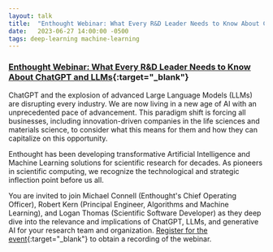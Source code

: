 ```yaml
---
layout: talk
title:  "Enthought Webinar: What Every R&D Leader Needs to Know About ChatGPT and LLMs"
date:   2023-06-27 14:00:00 -0500
tags: deep-learning machine-learning
---
```

### [Enthought Webinar: What Every R&D Leader Needs to Know About ChatGPT and LLMs](https://www.enthought.com/resource/webinar-what-every-rd-leader-needs-to-know-about-chatgpt-and-llms/){:target="_blank"}

ChatGPT and the explosion of advanced Large Language Models (LLMs) are disrupting every industry. We are now living in a new age of AI with an unprecedented pace of advancement. This paradigm shift is forcing all businesses, including innovation-driven companies in the life sciences and materials science, to consider what this means for them and how they can capitalize on this opportunity.

Enthought has been developing transformative Artificial Intelligence and Machine Learning solutions for scientific research for decades. As pioneers in scientific computing, we recognize the technological and strategic inflection point before us all.

You are invited to join Michael Connell (Enthought's Chief Operating Officer), Robert Kern (Principal Engineer, Algorithms and Machine Learning), and Logan Thomas (Scientific Software Developer) as they deep dive into the relevance and implications of ChatGPT, LLMs, and generative AI for your research team and organization. [Register for the event](https://www.enthought.com/resource/webinar-what-every-rd-leader-needs-to-know-about-chatgpt-and-llms/){:target="_blank"} to obtain a recording of the webinar.
